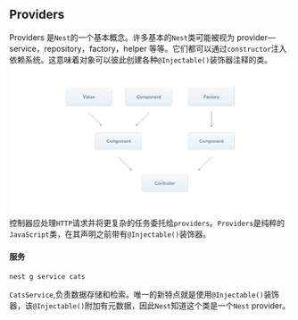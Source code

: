## Providers

Providers 是`Nest`的一个基本概念。许多基本的`Nest`类可能被视为 provider—service，repository，factory，helper 等等。它们都可以通过`constructor`注入依赖系统。这意味着对象可以彼此创建各种`@Injectable()`装饰器注释的类。
![控制器-providers](assets/images/providers1.png)
控制器应处理`HTTP`请求并将更复杂的任务委托给`providers`。`Providers`是纯粹的`JavaScript`类，在其声明之前带有`@Injectable()`装饰器。

#### 服务
```
nest g service cats
```
`CatsService`,负责数据存储和检索。唯一的新特点就是使用`@Injectable()`装饰器，该`@Injectable()`附加有元数据，因此`Nest`知道这个类是一个`Nest` provider。